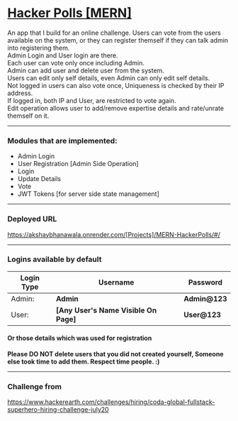 # [Hacker Polls [MERN]](https://akshaybhanawala.onrender.com/[Projects]/MERN-HackerPolls/#/)
An app that I build for an online challenge.
Users can vote from the users available on the system, or they can register themself if they can talk admin into registering them. \
Admin Login and User login are there. \
Each user can vote only once including Admin. \
Admin can add user and delete user from the system. \
Users can edit only self details, even Admin can only edit self details. \
Not logged in users can also vote once, Uniqueness is checked by their IP address. \
If logged in, both IP and User, are restricted to vote again. \
Edit operation allows user to add/remove expertise details and rate/unrate themself on it.

---

### Modules that are implemented:
 - Admin Login
 - User Registration [Admin Side Operation]
 - Login
 - Update Details
 - Vote
 - JWT Tokens [for server side state management]

---

### Deployed URL
https://akshaybhanawala.onrender.com/[Projects]/MERN-HackerPolls/#/

---

### Logins available by default
|Login Type|Username|Password|
|---|---|---|
|Admin: |**Admin**|**Admin@123** |
|User: |**[Any User's Name Visible On Page]**|**User@123**|

#### Or those details which was used for registration

**Please DO NOT delete users that you did not created yourself, Someone else took time to add them. Respect time people. :)**

---

### Challenge from
https://www.hackerearth.com/challenges/hiring/coda-global-fullstack-superhero-hiring-challenge-july20
